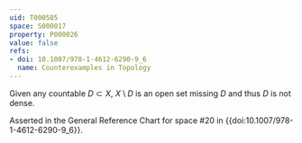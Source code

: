 ```yaml
---
uid: T000585
space: S000017
property: P000026
value: false
refs:
- doi: 10.1007/978-1-4612-6290-9_6
  name: Counterexamples in Topology
---
```


Given any countable $D \subset X$, $X \setminus D$ is an open set missing $D$ and thus $D$ is not dense.

Asserted in the General Reference Chart for space #20 in
{{doi:10.1007/978-1-4612-6290-9_6}}.
